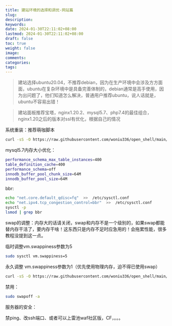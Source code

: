 ```yaml
---
title: 建站环境的选择和调优-网站篇
slug: 
description: 
keywords: 
date: 2024-01-30T22:11:02+08:00
lastmod: 2024-01-30T22:11:02+08:00
draft: false
toc: true
weight: false
image: 
comments: 
categories: 
tags:
---
```

>建站选择ubuntu20.04，不推荐debian，因为在生产环境中会涉及方方面面，ubuntu在复杂环境中是具备完善体制的，debian通常是高手使用，因为出问题了，他们知道怎么解决，普通用户推荐ubuntu，说人话就是，ubuntu不容易出错！


>建站面板推荐宝塔，nginx1.20.2、mysql5.7、php7.4的最佳组合，nginx1.20之后的版本对ssl有优化，根据自己的情况



系统重装：推荐萌咖脚本

```bash
curl -sS -O https://raw.githubusercontent.com/woniu336/open_shell/main/vpsnew.sh && chmod +x vpsnew.sh && ./vpsnew.sh
```


mysql5.7内存大小优化：


```bash
performance_schema_max_table_instances=400  
table_definition_cache=400    
performance_schema=off  
innodb_buffer_pool_chunk_size=64M    
innodb_buffer_pool_size=64M   
```

bbr:

```bash
echo "net.core.default_qdisc=fq"  >>  /etc/sysctl.conf
echo "net.ipv4.tcp_congestion_control=bbr"  >>  /etc/sysctl.conf
sysctl -p
lsmod | grep bbr
```

swap的调整：内存大的话请关闭，swap和内存不是一个级别的，如果swap都能替内存干活了，要内存干啥！这东西只是内存不足时应急用的！会拖累性能，很多教程没提到这一点。

临时调整vm.swappiness参数为5

```bash
sudo sysctl vm.swappiness=5
```

永久调整 vm.swappiness参数为1（优先使用物理内存，迫不得已使用swap）

```bash
curl -sS -O https://raw.githubusercontent.com/woniu336/open_shell/main/vm.sh && chmod +x vm.sh && ./vm.sh

```

禁用：

```bash
sudo swapoff -a
```

服务器的安全：

禁ping、改ssh端口、或者可以上雷池waf社区版，CF，。。。